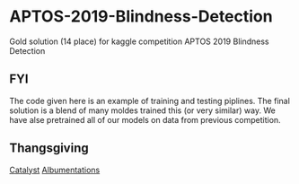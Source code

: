 # APTOS-2019-Blindness-Detection
Gold solution (14 place) for kaggle competition APTOS 2019 Blindness Detection
## FYI
The code given here is an example of training and testing piplines. The final solution is a blend of many moldes trained this (or very similar) way. We have alse pretrained all of our models on data from previous competition.
## Thangsgiving
[Catalyst](https://github.com/catalyst-team/catalyst)
[Albumentations](https://github.com/albumentations-team/albumentations)